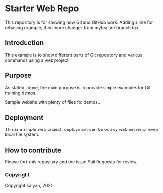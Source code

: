 # Starter Web Repo

This repository is for showing how Git and GitHub work. 
Adding a line for rebasing example, then more changes from myfeature branch too.

## Introduction

This example is to show different parts of Git repository and various commands using a web project

## Purpose

As stated above, the main purpose is to provide simple examples for Git training demos.

Sample website with plenty of files for demos..

## Deployment

This is a simple web project, deployment can be on any web server or even local file system.

## How to contribute

Please fork this repository and the issue Pull Requests for review.

### Copyright

Copyright Kalyan, 2021